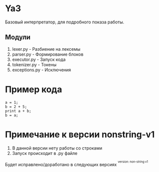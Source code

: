 # Ya3
Базовый интерпретатор, для подробного показа работы.

## Модули
1. lexer.py - Разбиение на лексемы
2. parser.py - Формирование блоков
3. executor.py -  Запуск кода
4. tokenizer.py - Токены
5. exceptions.py - Исключения

# Пример кода
```
a = 1;
b = 2 + 5;
print a + b;
b = a;
```

# Примечание к версии nonstring-v1
1. В данной версии нету работы со строками
2. Запуск происходит в .py файле

Будет исправлено/доработано в следующих версиях
<sup><sup>version: non-string v1<sup><sup>

